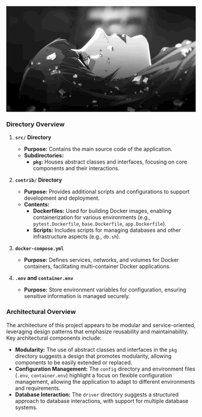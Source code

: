 <div align="center">
<img hight="300" width="700" alt="GIF" align="center" src="https://github.com/GowtherHeart/PyHeart/blob/main/_assets/1.gif">
</div>

### Directory Overview

1. **`src/` Directory**
   - **Purpose:** Contains the main source code of the application.
   - **Subdirectories:**
     - **`pkg`:** Houses abstract classes and interfaces, focusing on core components and their interactions.

2. **`contrib/` Directory**
   - **Purpose:** Provides additional scripts and configurations to support development and deployment.
   - **Contents:**
     - **Dockerfiles:** Used for building Docker images, enabling containerization for various environments (e.g., `pytest.Dockerfile`, `base.Dockerfile`, `app.Dockerfile`).
     - **Scripts:** Includes scripts for managing databases and other infrastructure aspects (e.g., `db.sh`).

3. **`docker-compose.yml`**
   - **Purpose:** Defines services, networks, and volumes for Docker containers, facilitating multi-container Docker applications.

4. **`.env` and `container.env`**
   - **Purpose:** Store environment variables for configuration, ensuring sensitive information is managed securely.

### Architectural Overview

The architecture of this project appears to be modular and service-oriented, leveraging design patterns that emphasize reusability and maintainability. Key architectural components include:

- **Modularity:** The use of abstract classes and interfaces in the `pkg` directory suggests a design that promotes modularity, allowing components to be easily extended or replaced.
- **Configuration Management:** The `config` directory and environment files (`.env`, `container.env`) highlight a focus on flexible configuration management, allowing the application to adapt to different environments and requirements.
- **Database Interaction:** The `driver` directory suggests a structured approach to database interactions, with support for multiple database systems.
